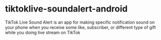 # tiktoklive-soundalert-android
TikTok Live Sound Alert is an app for making specific notification sound on your phone when you receive some like, subscriber, or different type of gift while you doing live stream on TikTok

